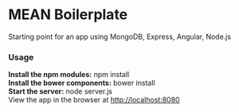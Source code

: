 # MEAN Boilerplate
Starting point for an app using MongoDB, Express, Angular, Node.js

### Usage
**Install the npm modules:** npm install  
**Install the bower components:** bower install  
**Start the server:** node server.js  
View the app in the browser at [http://localhost:8080](http://localhost:8080)

